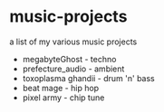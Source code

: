 # music-projects
a list of my various music projects

* megabyteGhost - techno
* prefecture_audio - ambient
* toxoplasma ghandii - drum 'n' bass
* beat mage - hip hop
* pixel army - chip tune
